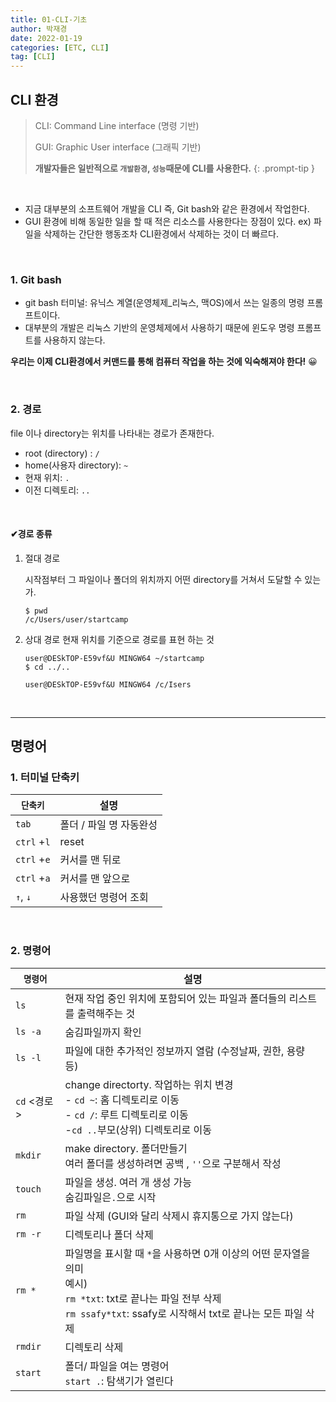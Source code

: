 ```yaml
---
title: 01-CLI-기초
author: 박재경
date: 2022-01-19
categories: [ETC, CLI]
tag: [CLI]
---
```


## CLI 환경

> CLI: Command Line interface (명령 기반)
>
> GUI: Graphic User interface (그래픽 기반)
>
> **개발자들은 일반적으로 `개발환경`, `성능`때문에 CLI를 사용한다.** 
{: .prompt-tip }

<br>

- 지금 대부분의 소프트웨어 개발을 CLI 즉, Git bash와 같은 환경에서 작업한다. 
- GUI 환경에 비해 동일한 일을 할 때 적은 리소스를 사용한다는 장점이 있다.
  ex) 파일을 삭제하는 간단한 행동조차 CLI환경에서 삭제하는 것이 더 빠르다. 

<br>

###  1. Git bash

- git bash 터미널: 유닉스 계열(운영체제_리눅스, 맥OS)에서 쓰는 일종의 명령 프롬프트이다. 
- 대부분의 개발은 리눅스 기반의 운영체제에서 사용하기 때문에 윈도우 명령 프롬프트를 사용하지 않는다. 

**우리는 이제 CLI환경에서 커맨드를 통해 컴퓨터 작업을 하는 것에 익숙해져야 한다!** 😀

<br>

###  2. 경로

file 이나 directory는 위치를 나타내는 경로가 존재한다. 

- root (directory) : `/`
- home(사용자 directory): `~`
- 현재 위치: `.`
- 이전 디렉토리: `..`

<br>

#### ✔경로 종류

1. 절대 경로

   시작점부터 그 파일이나 폴더의 위치까지 어떤 directory를 거쳐서 도달할 수 있는가. 

   ```
   $ pwd
   /c/Users/user/startcamp
   ```

2. 상대 경로
   현재 위치를 기준으로 경로를 표현 하는 것

   ```
   user@DESkTOP-E59vf&U MINGW64 ~/startcamp
   $ cd ../..
   
   user@DESkTOP-E59vf&U MINGW64 /c/Isers
   ```

<br>

---

## 명령어

### 1. 터미널 단축키

| `단축키`    | 설명                    |
| ----------- | ----------------------- |
| `tab`       | 폴더 / 파일 명 자동완성 |
| `ctrl` +`l` | reset                   |
| `ctrl` +`e` | 커서를 맨 뒤로          |
| `ctrl` +`a` | 커서를 맨 앞으로        |
| `↑`,  `↓`   | 사용했던 명령어 조회    |

<br>

### 2. 명령어

| `명령어`    | 설명                                                         |
| ----------- | ------------------------------------------------------------ |
| `ls`        | 현재 작업 중인 위치에 포함되어 있는 파일과 폴더들의 리스트를 출력해주는 것 |
| `ls -a`     | 숨김파일까지 확인                                            |
| `ls -l`     | 파일에 대한 추가적인 정보까지 열람 (수정날짜, 권한, 용량 등) |
| `cd` <경로> | change directorty. 작업하는 위치 변경 <br />- `cd ~`: 홈 디렉토리로 이동<br />- `cd /`: 루트 디렉토리로 이동<br />-`cd ..`부모(상위) 디렉토리로 이동 |
| `mkdir`     | make directory. 폴더만들기<br />여러 폴더를 생성하려면 공백 , `''`으로 구분해서 작성 |
| `touch`     | 파일을 생성. 여러 개 생성 가능<br />숨김파일은`.`으로 시작   |
| `rm`        | 파일 삭제 (GUI와 달리 삭제시 휴지통으로 가지 않는다)         |
| `rm -r`     | 디렉토리나 폴더 삭제                                         |
| `rm *`      | 파일명을 표시할 때 `*`을 사용하면 0개 이상의 어떤 문자열을 의미<br />예시)<br />`rm *txt`: txt로 끝나는 파일 전부 삭제<br />`rm ssafy*txt`: ssafy로 시작해서 txt로 끝나는 모든 파일 삭제 |
| `rmdir`     | 디렉토리 삭제                                                |
| `start`     | 폴더/ 파일을 여는 명령어<br />`start .`: 탐색기가 열린다     |

<br>
